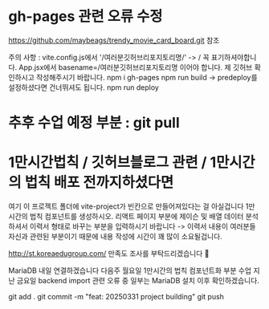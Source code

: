# gh-pages 관련 오류 수정
https://github.com/maybeags/trendy_movie_card_board.git
참조

주의 사항 : vite.config.js에서
'/여러분깃허브리포지토리명/' -> / 꼭 표기하셔야합니다.
App.jsx에서 basename=/여러분깃허브리포지토리명
이어야 합니다. 제 깃허브 확인하시고 작성해주시기 바랍니다.
npm i gh-pages
npm run build   -> predeploy를 설정하셨다면 건너뛰셔도 됩니다.
npm run deploy

# 추후 수업 예정 부분 : git pull

# 1만시간법칙 / 깃허브블로그 관련 / 1만시간의 법칙 배포 전까지하셨다면
여기 이 프로젝트 폴더에 vite-project가 빈칸으로 만들어져있다는 걸 아실겁니다
1만 시간의 법칙 컴포넌트를 생성하시오.
리액트 페이지 부분에 제이슨 및 배열 데이터 분석하셔서 이력서 형태로 바꾸는 부분을 입력하시기 바랍니다 -> 이력서 내용이 여러분들 자신과 관련된 부분이기 때문에 내용 작성에 시간이 꽤 많이 소요될겁니다.

http://st.koreaedugroup.com/
만족도 조사를 부탁드리겠습니다 🐧

MariaDB 내일 연결하겠습니다
다음주 월요일 1만시간의 법칙 컴포넌트화 부분 수업
지난 금요일 backend import 관련 오류 중 일부는
MariaDB 설치 이후 확인하겠습니다.

git add .
git commit -m "feat: 20250331 project building"
git push